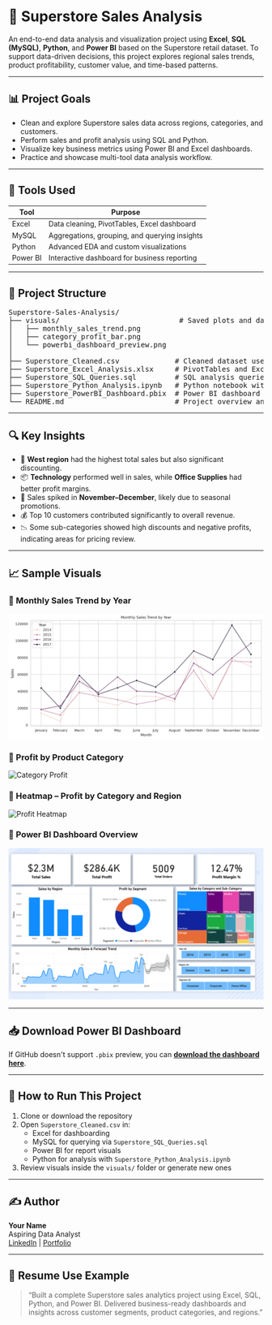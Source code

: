 # 🛒 Superstore Sales Analysis

An end-to-end data analysis and visualization project using **Excel**, **SQL (MySQL)**, **Python**, and **Power BI** based on the Superstore retail dataset. To support data-driven decisions, this project explores regional sales trends, product profitability, customer value, and time-based patterns.

---

## 📊 Project Goals

- Clean and explore Superstore sales data across regions, categories, and customers.
- Perform sales and profit analysis using SQL and Python.
- Visualize key business metrics using Power BI and Excel dashboards.
- Practice and showcase multi-tool data analysis workflow.

---

## 🧰 Tools Used

| Tool     | Purpose                                      |
|----------|----------------------------------------------|
| Excel    | Data cleaning, PivotTables, Excel dashboard  |
| MySQL    | Aggregations, grouping, and querying insights|
| Python   | Advanced EDA and custom visualizations       |
| Power BI | Interactive dashboard for business reporting |

---

## 📁 Project Structure

<pre>
Superstore-Sales-Analysis/
├── visuals/                            # Saved plots and dashboard screenshots
│   ├── monthly_sales_trend.png
│   ├── category_profit_bar.png
│   └── powerbi_dashboard_preview.png
│
├── Superstore_Cleaned.csv             # Cleaned dataset used across tools
├── Superstore_Excel_Analysis.xlsx     # PivotTables and Excel dashboard
├── Superstore_SQL_Queries.sql         # SQL analysis queries
├── Superstore_Python_Analysis.ipynb   # Python notebook with charts and insights
├── Superstore_PowerBI_Dashboard.pbix  # Power BI dashboard file
└── README.md                          # Project overview and instructions
</pre>

---

## 🔍 Key Insights

- 🧭 **West region** had the highest total sales but also significant discounting.
- 📦 **Technology** performed well in sales, while **Office Supplies** had better profit margins.
- 📆 Sales spiked in **November–December**, likely due to seasonal promotions.
- 💰 Top 10 customers contributed significantly to overall revenue.
- 📉 Some sub-categories showed high discounts and negative profits, indicating areas for pricing review.

---

## 📈 Sample Visuals

### 🔹 Monthly Sales Trend by Year
![Monthly Sales](visuals/monthly_sales_trend.png)

### 🔹 Profit by Product Category
![Category Profit](visuals/category_profit_bar.png)

### 🔹 Heatmap – Profit by Category and Region
![Profit Heatmap](visuals/profit_category_region_heatmap.png)


### 🔹 Power BI Dashboard Overview
![Power BI Dashboard](visuals/powerbi_dashboard_preview.png)

---

## 📥 Download Power BI Dashboard

If GitHub doesn't support `.pbix` preview, you can [**download the dashboard here**](https://drive.google.com/your-powerbi-link).

---

## 🚀 How to Run This Project

1. Clone or download the repository
2. Open `Superstore_Cleaned.csv` in:
   - Excel for dashboarding
   - MySQL for querying via `Superstore_SQL_Queries.sql`
   - Power BI for report visuals
   - Python for analysis with `Superstore_Python_Analysis.ipynb`
3. Review visuals inside the `visuals/` folder or generate new ones

---

## ✍️ Author

**Your Name**  
Aspiring Data Analyst  
[LinkedIn](#) | [Portfolio](#)

---

## 📌 Resume Use Example

> “Built a complete Superstore sales analytics project using Excel, SQL, Python, and Power BI. Delivered business-ready dashboards and insights across customer segments, product categories, and regions.”

